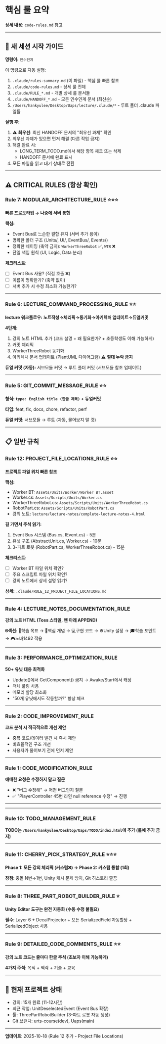 # 핵심 룰 요약

**상세 내용**: `code-rules.md` 참고

---

## 🚀 새 세션 시작 가이드

**명령어:** `인수인계`

이 명령으로 자동 실행:
1. `.claude/rules-summary.md` (이 파일) - 핵심 룰 빠른 참조
2. `.claude/code-rules.md` - 상세 룰 전체
3. `.claude/RULE_*.md` - 개별 상세 룰 문서들
4. `.claude/HANDOFF_*.md` - 모든 인수인계 문서 (최신순)
5. `/Users/hankyulee/Desktop/Uaps/lecture/.claude/*` - 루트 폴더 .claude 파일들

**실행 후:**
1. ⚠️ **최우선**: 최신 HANDOFF 문서의 "최우선 과제" 확인
2. 최우선 과제가 있으면 먼저 해결 (다른 작업 금지)
3. 해결 완료 시:
   - LONG_TERM_TODO.md에서 해당 항목 체크 또는 삭제
   - HANDOFF 문서에 완료 표시
4. 모든 파일을 읽고 대기 상태로 전환

---

## ⚠️ CRITICAL RULES (항상 확인)

### Rule 7: MODULAR_ARCHITECTURE_RULE ⭐⭐⭐
**빠른 프로토타입 → 나중에 서버 통합**

**핵심:**
- Event Bus로 느슨한 결합 유지 (서버 추가 용이)
- 명확한 폴더 구조 (Units/, UI/, EventBus/, Events/)
- 정확한 네이밍 (축약 금지): `WorkerThreeRobot` ✅, `WTR` ❌
- 단일 책임 원칙 (UI, Logic, Data 분리)

**체크리스트:**
- [ ] Event Bus 사용? (직접 호출 ❌)
- [ ] 이름이 명확한가? (축약 없이)
- [ ] 서버 추가 시 수정 최소화 가능한가?

---

### Rule 6: LECTURE_COMMAND_PROCESSING_RULE ⭐⭐
**lecture 워크플로우: 노트작성→체리픽→동기화→아키텍처 업데이트→듀얼커밋**

**4단계:**
1. 강의 노트 HTML 추가 (코드 설명 + 왜 필요한가? + 초등학생도 이해 가능하게)
2. 커밋 체리픽
3. WorkerThreeRobot 동기화
4. 아키텍처 문서 업데이트 (PlantUML 다이어그램) ⚠️ **절대 누락 금지**

**듀얼 커밋 (자동):**
서브모듈 커밋 → 루트 폴더 커밋 (서브모듈 참조 업데이트)

---

### Rule 5: GIT_COMMIT_MESSAGE_RULE ⭐⭐
**형식: `type: English title (한글 제목)` + 듀얼커밋**

**타입**: feat, fix, docs, chore, refactor, perf

**듀얼 커밋**: 서브모듈 → 루트 (자동, 물어보지 말 것)

---

## 📋 일반 규칙

### Rule 12: PROJECT_FILE_LOCATIONS_RULE ⭐⭐
**프로젝트 파일 위치 빠른 참조**

**핵심:**
- Worker BT: `Assets/Units/Worker/Worker BT.asset`
- Worker.cs: `Assets/Scripts/Units/Worker.cs`
- WorkerThreeRobot.cs: `Assets/Scripts/Units/WorkerThreeRobot.cs`
- RobotPart.cs: `Assets/Scripts/Units/RobotPart.cs`
- 강의 노트: `lecture/lecture-notes/complete-lecture-notes-4.html`

**길 가면서 주석 읽기:**
1. Event Bus 시스템 (Bus.cs, IEvent.cs) - 5분
2. 유닛 구조 (AbstractUnit.cs, Worker.cs) - 10분
3. 3-파트 로봇 (RobotPart.cs, WorkerThreeRobot.cs) - 15분

**체크리스트:**
- [ ] Worker BT 파일 위치 확인?
- [ ] 주요 스크립트 파일 위치 확인?
- [ ] 강의 노트에서 상세 설명 읽기?

**상세:** `.claude/RULE_12_PROJECT_FILE_LOCATIONS.md`

---

### Rule 4: LECTURE_NOTES_DOCUMENTATION_RULE
**강의 노트 HTML (Toss 스타일, 맨 아래 APPEND)**

**6섹션**: 🎯학습 목표 → 📝핵심 개념 → 💻구현 코드 → ⚙️Unity 설정 → 🎓학습 포인트 → 🎮노바1492 적용

---

### Rule 3: PERFORMANCE_OPTIMIZATION_RULE
**50+ 유닛 대응 최적화**

- Update()에서 GetComponent() 금지 → Awake/Start에서 캐싱
- 객체 풀링 사용
- 메모리 할당 최소화
- "50개 유닛에서도 작동할까?" 항상 체크

---

### Rule 2: CODE_IMPROVEMENT_RULE
**코드 분석 시 적극적으로 개선 제안**

- 중복 코드/데이터 발견 시 즉시 제안
- 비효율적인 구조 개선
- 사용자가 물어보기 전에 먼저 제안

---

### Rule 1: CODE_MODIFICATION_RULE
**애매한 요청은 수정하지 말고 질문**

- ❌ "버그 수정해" → 어떤 버그인지 질문
- ✅ "PlayerController 45번 라인 null reference 수정" → 진행

---

---

### Rule 10: TODO_MANAGEMENT_RULE
**TODO는 `/Users/hankyulee/Desktop/Uaps/TODO/index.html`에 추가 (룰에 추가 금지)**

---

### Rule 11: CHERRY_PICK_STRATEGY_RULE ⭐⭐⭐
**Phase 1: 모든 강의 체리픽 (커스텀❌) → Phase 2: 커스텀 통합 (1회)**

**장점**: 충돌 N번→1번, Unity 캐시 문제 방지, Git 히스토리 깔끔

---

### Rule 8: THREE_PART_ROBOT_BUILDER_RULE ⭐
**Unity Editor 도구는 완전 자동화 (수동 수정 불필요)**

**필수**: Layer 6 + DecalProjector + 모든 SerializedField 자동할당 + SerializedObject 사용

---

### Rule 9: DETAILED_CODE_COMMENTS_RULE ⭐⭐
**강의 노트 코드는 줄마다 한글 주석 (초보자 이해 가능하게)**

**4가지 주석**: 목적 + 맥락 + 기술 + 교육

---

## 🚀 현재 프로젝트 상태
- 강의: 15개 완료 (11-12시간)
- 최근 작업: UnitDeselectedEvent (Event Bus 확장)
- 툴: ThreePartRobotBuilder (3-파트 로봇 자동 생성)
- Git 브랜치: urts-course(dev), Uaps(main)

---

**업데이트**: 2025-10-18 (Rule 12 추가 - Project File Locations)
